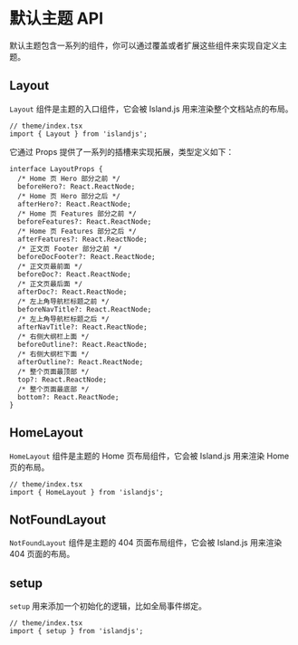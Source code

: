 # 默认主题 API

默认主题包含一系列的组件，你可以通过覆盖或者扩展这些组件来实现自定义主题。

## Layout

`Layout` 组件是主题的入口组件，它会被 Island.js 用来渲染整个文档站点的布局。

```tsx
// theme/index.tsx
import { Layout } from 'islandjs';
```

它通过 Props 提供了一系列的插槽来实现拓展，类型定义如下：

```tsx
interface LayoutProps {
  /* Home 页 Hero 部分之前 */
  beforeHero?: React.ReactNode;
  /* Home 页 Hero 部分之后 */
  afterHero?: React.ReactNode;
  /* Home 页 Features 部分之前 */
  beforeFeatures?: React.ReactNode;
  /* Home 页 Features 部分之后 */
  afterFeatures?: React.ReactNode;
  /* 正文页 Footer 部分之前 */
  beforeDocFooter?: React.ReactNode;
  /* 正文页最前面 */
  beforeDoc?: React.ReactNode;
  /* 正文页最后面 */
  afterDoc?: React.ReactNode;
  /* 左上角导航栏标题之前 */
  beforeNavTitle?: React.ReactNode;
  /* 左上角导航栏标题之后 */
  afterNavTitle?: React.ReactNode;
  /* 右侧大纲栏上面 */
  beforeOutline?: React.ReactNode;
  /* 右侧大纲栏下面 */
  afterOutline?: React.ReactNode;
  /* 整个页面最顶部 */
  top?: React.ReactNode;
  /* 整个页面最底部 */
  bottom?: React.ReactNode;
}
```

## HomeLayout

`HomeLayout` 组件是主题的 Home 页布局组件，它会被 Island.js 用来渲染 Home 页的布局。

```tsx
// theme/index.tsx
import { HomeLayout } from 'islandjs';
```

## NotFoundLayout

`NotFoundLayout` 组件是主题的 404 页面布局组件，它会被 Island.js 用来渲染 404 页面的布局。

## setup

`setup` 用来添加一个初始化的逻辑，比如全局事件绑定。

```tsx
// theme/index.tsx
import { setup } from 'islandjs';
```
